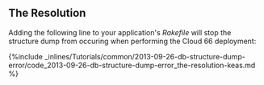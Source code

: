 <!-- post: -->


## The Resolution

Adding the following line to your application's *Rakefile* will stop the structure dump from occuring when performing the Cloud 66 deployment:



{%include _inlines/Tutorials/common/2013-09-26-db-structure-dump-error/code_2013-09-26-db-structure-dump-error_the-resolution-keas.md %}







